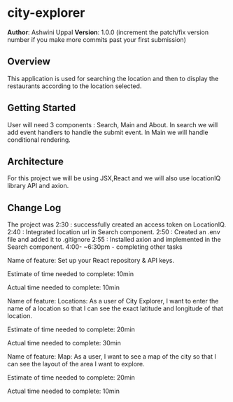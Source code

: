 # city-explorer

**Author**: Ashwini Uppal
**Version**: 1.0.0 (increment the patch/fix version number if you make more commits past your first submission)

## Overview
This application is used for searching the location and then to display the restaurants according to the location selected.
## Getting Started
User will need 3 components : Search, Main and About. In search we will add event handlers to handle the submit event. In Main we will handle conditional rendering.

## Architecture
For this project we will be using JSX,React and we will also use locationIQ library API and axion.

## Change Log
The project was 
2:30 : successfully created an access token on LocationIQ.
2:40 :   Integrated location url in Search component.
2:50 :   Created an .env file and added it to .gitignore
2:55 :   Installed axion and implemented in the Search component.
4:00- ~6:30pm - completing other tasks



Name of feature: Set up your React repository & API keys.

Estimate of time needed to complete: 10min

Actual time needed to complete: 10min


Name of feature: Locations: As a user of City Explorer, I want to enter the name of a location so that I can see the exact latitude and longitude of that location.


Estimate of time needed to complete: 20min

Actual time needed to complete: 30min


Name of feature: Map: As a user, I want to see a map of the city so that I can see the layout of the area I want to explore.


Estimate of time needed to complete: 20min

Actual time needed to complete: 10min



